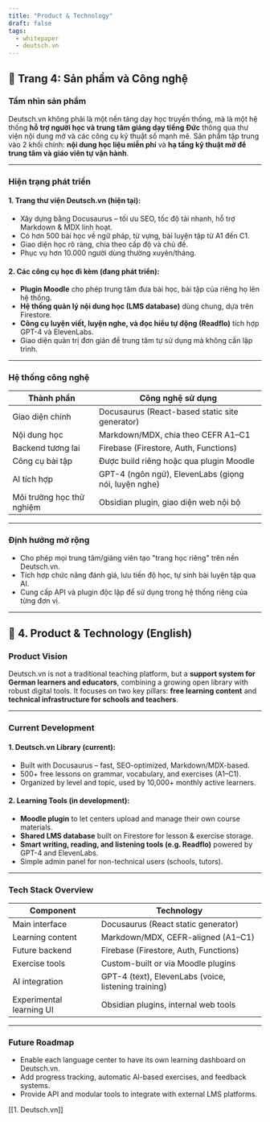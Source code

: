 ```yaml
---
title: "Product & Technology"
draft: false
tags:
  - whitepaper
  - deutsch.vn
---
```


## 📄 Trang 4: Sản phẩm và Công nghệ

### Tầm nhìn sản phẩm

Deutsch.vn không phải là một nền tảng dạy học truyền thống, mà là một hệ thống **hỗ trợ người học và trung tâm giảng dạy tiếng Đức** thông qua thư viện nội dung mở và các công cụ kỹ thuật số mạnh mẽ. Sản phẩm tập trung vào 2 khối chính: **nội dung học liệu miễn phí** và **hạ tầng kỹ thuật mở để trung tâm và giáo viên tự vận hành**.

---

### Hiện trạng phát triển

#### 1. **Trang thư viện Deutsch.vn (hiện tại):**
- Xây dựng bằng Docusaurus – tối ưu SEO, tốc độ tải nhanh, hỗ trợ Markdown & MDX linh hoạt.
- Có hơn 500 bài học về ngữ pháp, từ vựng, bài luyện tập từ A1 đến C1.
- Giao diện học rõ ràng, chia theo cấp độ và chủ đề.
- Phục vụ hơn 10.000 người dùng thường xuyên/tháng.

#### 2. **Các công cụ học đi kèm (đang phát triển):**
- **Plugin Moodle** cho phép trung tâm đưa bài học, bài tập của riêng họ lên hệ thống.
- **Hệ thống quản lý nội dung học (LMS database)** dùng chung, dựa trên Firestore.
- **Công cụ luyện viết, luyện nghe, và đọc hiểu tự động (Readflo)** tích hợp GPT-4 và ElevenLabs.
- Giao diện quản trị đơn giản để trung tâm tự sử dụng mà không cần lập trình.

---

### Hệ thống công nghệ

| Thành phần                 | Công nghệ sử dụng                                    |
|---------------------------|------------------------------------------------------|
| Giao diện chính            | Docusaurus (React-based static site generator)      |
| Nội dung học               | Markdown/MDX, chia theo CEFR A1–C1                  |
| Backend tương lai          | Firebase (Firestore, Auth, Functions)               |
| Công cụ bài tập            | Được build riêng hoặc qua plugin Moodle             |
| AI tích hợp                | GPT-4 (ngôn ngữ), ElevenLabs (giọng nói, luyện nghe)|
| Môi trường học thử nghiệm  | Obsidian plugin, giao diện web nội bộ               |

---

### Định hướng mở rộng

- Cho phép mọi trung tâm/giảng viên tạo "trang học riêng" trên nền Deutsch.vn.
- Tích hợp chức năng đánh giá, lưu tiến độ học, tự sinh bài luyện tập qua AI.
- Cung cấp API và plugin độc lập để sử dụng trong hệ thống riêng của từng đơn vị.

---

## 📄 4. Product & Technology (English)

### Product Vision

Deutsch.vn is not a traditional teaching platform, but a **support system for German learners and educators**, combining a growing open library with robust digital tools. It focuses on two key pillars: **free learning content** and **technical infrastructure for schools and teachers**.

---

### Current Development

#### 1. **Deutsch.vn Library (current):**
- Built with Docusaurus – fast, SEO-optimized, Markdown/MDX-based.
- 500+ free lessons on grammar, vocabulary, and exercises (A1–C1).
- Organized by level and topic, used by 10,000+ monthly active learners.

#### 2. **Learning Tools (in development):**
- **Moodle plugin** to let centers upload and manage their own course materials.
- **Shared LMS database** built on Firestore for lesson & exercise storage.
- **Smart writing, reading, and listening tools (e.g. Readflo)** powered by GPT-4 and ElevenLabs.
- Simple admin panel for non-technical users (schools, tutors).

---

### Tech Stack Overview

| Component                  | Technology                                           |
|---------------------------|------------------------------------------------------|
| Main interface             | Docusaurus (React static generator)                 |
| Learning content           | Markdown/MDX, CEFR-aligned (A1–C1)                  |
| Future backend             | Firebase (Firestore, Auth, Functions)               |
| Exercise tools             | Custom-built or via Moodle plugins                  |
| AI integration             | GPT-4 (text), ElevenLabs (voice, listening training)|
| Experimental learning UI   | Obsidian plugins, internal web tools                |

---

### Future Roadmap

- Enable each language center to have its own learning dashboard on Deutsch.vn.
- Add progress tracking, automatic AI-based exercises, and feedback systems.
- Provide API and modular tools to integrate with external LMS platforms.

[[1. Deutsch.vn]]